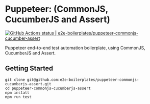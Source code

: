 # Puppeteer: (CommonJS, CucumberJS and Assert)

[![GitHub Actions status | e2e-boilerplates/puppeteer-commonjs-cucumber-assert](https://github.com/e2e-boilerplates/puppeteer-commonjs-cucumber-assert/workflows/puppeteer-commonjs-cucumber-assert/badge.svg)](https://github.com/e2e-boilerplates/puppeteer-commonjs-cucumber-assert/actions?workflow=puppeteer-commonjs-cucumber-assert)

Puppeteer end-to-end test automation boilerplate, using CommonJS, CucumberJS and Assert.

## Getting Started

    git clone git@github.com:e2e-boilerplates/puppeteer-commonjs-cucumberjs-assert.git
    cd puppeteer-commonjs-cucumberjs-assert
    npm install
    npm run test
